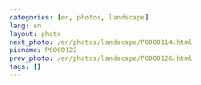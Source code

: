 ```yaml
---
categories: [en, photos, landscape]
lang: en
layout: photo
next_photo: /en/photos/landscape/P0000114.html
picname: P0000122
prev_photo: /en/photos/landscape/P0000126.html
tags: []
---
```

